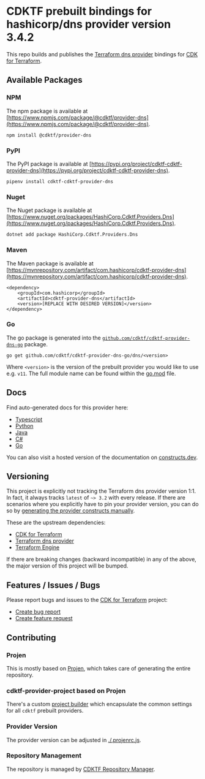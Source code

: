 
# CDKTF prebuilt bindings for hashicorp/dns provider version 3.4.2

This repo builds and publishes the [Terraform dns provider](https://registry.terraform.io/providers/hashicorp/dns/3.4.2/docs) bindings for [CDK for Terraform](https://cdk.tf).

## Available Packages

### NPM

The npm package is available at [https://www.npmjs.com/package/@cdktf/provider-dns](https://www.npmjs.com/package/@cdktf/provider-dns).

`npm install @cdktf/provider-dns`

### PyPI

The PyPI package is available at [https://pypi.org/project/cdktf-cdktf-provider-dns](https://pypi.org/project/cdktf-cdktf-provider-dns).

`pipenv install cdktf-cdktf-provider-dns`

### Nuget

The Nuget package is available at [https://www.nuget.org/packages/HashiCorp.Cdktf.Providers.Dns](https://www.nuget.org/packages/HashiCorp.Cdktf.Providers.Dns).

`dotnet add package HashiCorp.Cdktf.Providers.Dns`

### Maven

The Maven package is available at [https://mvnrepository.com/artifact/com.hashicorp/cdktf-provider-dns](https://mvnrepository.com/artifact/com.hashicorp/cdktf-provider-dns).

```
<dependency>
    <groupId>com.hashicorp</groupId>
    <artifactId>cdktf-provider-dns</artifactId>
    <version>[REPLACE WITH DESIRED VERSION]</version>
</dependency>
```

### Go

The go package is generated into the [`github.com/cdktf/cdktf-provider-dns-go`](https://github.com/cdktf/cdktf-provider-dns-go) package.

`go get github.com/cdktf/cdktf-provider-dns-go/dns/<version>`

Where `<version>` is the version of the prebuilt provider you would like to use e.g. `v11`. The full module name can be found
within the [go.mod](https://github.com/cdktf/cdktf-provider-dns-go/blob/main/dns/go.mod#L1) file.

## Docs

Find auto-generated docs for this provider here: 

- [Typescript](./docs/API.typescript.md)
- [Python](./docs/API.python.md)
- [Java](./docs/API.java.md)
- [C#](./docs/API.csharp.md)
- [Go](./docs/API.go.md)

You can also visit a hosted version of the documentation on [constructs.dev](https://constructs.dev/packages/@cdktf/provider-dns).

## Versioning

This project is explicitly not tracking the Terraform dns provider version 1:1. In fact, it always tracks `latest` of `~> 3.2` with every release. If there are scenarios where you explicitly have to pin your provider version, you can do so by [generating the provider constructs manually](https://cdk.tf/imports).

These are the upstream dependencies:

- [CDK for Terraform](https://cdk.tf)
- [Terraform dns provider](https://registry.terraform.io/providers/hashicorp/dns/3.4.2)
- [Terraform Engine](https://terraform.io)

If there are breaking changes (backward incompatible) in any of the above, the major version of this project will be bumped.

## Features / Issues / Bugs

Please report bugs and issues to the [CDK for Terraform](https://cdk.tf) project:

- [Create bug report](https://cdk.tf/bug)
- [Create feature request](https://cdk.tf/feature)

## Contributing

### Projen

This is mostly based on [Projen](https://github.com/projen/projen), which takes care of generating the entire repository.

### cdktf-provider-project based on Projen

There's a custom [project builder](https://github.com/cdktf/cdktf-provider-project) which encapsulate the common settings for all `cdktf` prebuilt providers.

### Provider Version

The provider version can be adjusted in [./.projenrc.js](./.projenrc.js).

### Repository Management

The repository is managed by [CDKTF Repository Manager](https://github.com/cdktf/cdktf-repository-manager/).
